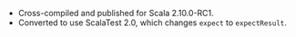 * Cross-compiled and published for Scala 2.10.0-RC1.
* Converted to use ScalaTest 2.0, which changes `expect` to `expectResult`.
